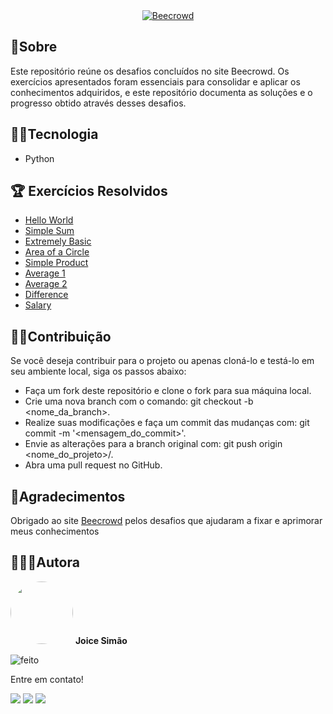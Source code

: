 <div align="center">
	<a href="https://imgur.com/Y01pItv"><img src="https://i.imgur.com/Y01pItv.png" title="Beecrowd" /></a>
</div>

## 📃Sobre 
<p>
Este repositório reúne os desafios concluídos no site Beecrowd. Os exercícios apresentados foram essenciais para consolidar e aplicar os conhecimentos adquiridos, e este repositório documenta as soluções e o progresso obtido através desses desafios.
</p>

## 🐱‍💻Tecnologia
- Python
	
## 🏆 Exercícios Resolvidos
- <a href="https://github.com/Joice-Simao/Beecrowd/blob/main/HelloWord.py">Hello World</a>
- <a href="https://github.com/Joice-Simao/Beecrowd/blob/main/SimpleSum">Simple Sum</a>
- <a href="https://github.com/Joice-Simao/Beecrowd/blob/main/ExtremelyBasic.py">Extremely Basic</a>
- <a href="https://github.com/Joice-Simao/Beecrowd/blob/main/AreaCircle.py">Area of a Circle</a>
- <a href="https://github.com/Joice-Simao/Beecrowd/blob/main/SimpleProduct.py">Simple Product</a>
- <a href="https://github.com/Joice-Simao/Beecrowd/blob/main/Average1.py">Average 1</a>
- <a href="https://github.com/Joice-Simao/Beecrowd/blob/main/Average2.py">Average 2</a>
- <a href="https://github.com/Joice-Simao/Beecrowd/blob/main/Difference.py">Difference</a>
- <a href="https://github.com/Joice-Simao/Beecrowd/blob/main/Salary.py">Salary</a>


## 🤝🏽Contribuição
  Se você deseja contribuir para o projeto ou apenas cloná-lo e testá-lo em seu ambiente local, siga os passos abaixo:
 - Faça um fork deste repositório e clone o fork para sua máquina local.
 - Crie uma nova branch com o comando: git checkout -b <nome_da_branch>.
 - Realize suas modificações e faça um commit das mudanças com: git commit -m '<mensagem_do_commit>'.
 - Envie as alterações para a branch original com: git push origin <nome_do_projeto>/<local>.
 - Abra uma pull request no GitHub.
  
## 💜Agradecimentos
Obrigado ao site <a href="https://beecrowd.com/">Beecrowd</a> pelos desafios que ajudaram a fixar e aprimorar meus conhecimentos

## 👩🏽‍💻Autora

<img style="border-radius: 50%;" src="https://i.imgur.com/n7iVrD1.png" title="Foto da autora Joice" width="100px;" alt=""/>
 <b>Joice Simão</b>
 
![feito](https://img.shields.io/badge/Feito%20com-%E2%9D%A4-red.svg?style=flat)

<p>Entre em contato!</p>

<a href="https://www.linkedin.com/in/joice-sim%C3%A3o-leite-520496221/"><img src="https://img.shields.io/badge/linkedin-%230077B5.svg?&style=for-the-badge&logo=linkedin&logoColor=white&link=mailto:https://www.linkedin.com/in/joice-sim%C3%A3o-leite-520496221/"></a>
<a href = "mailto:joice.simao@hotmail.com"><img src="https://img.shields.io/badge/-Hotmail-%23333?style=for-the-badge&logo=microsoft-outlook&logoColor=white" target="_blank"></a>
<a href = "https://judge.beecrowd.com/en/profile/1030277"><img src="https://img.shields.io/badge/Beecrowd-8B89CC?style=for-the-badge&logoColor=white" target="_blank"></a>

